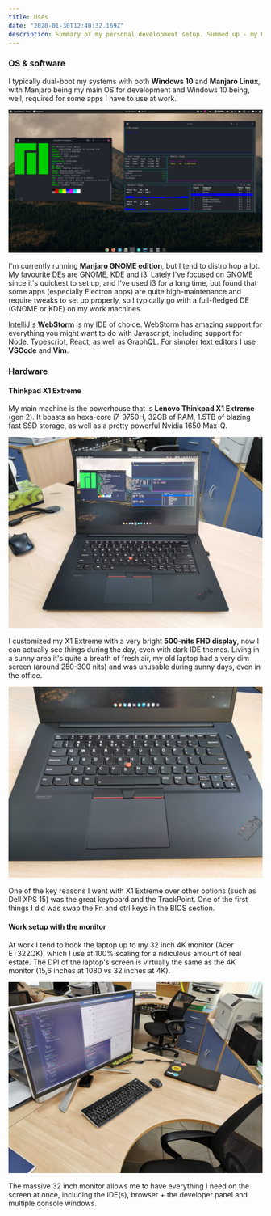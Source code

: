 ```yaml
---
title: Uses
date: "2020-01-30T12:40:32.169Z"
description: Summary of my personal development setup. Summed up - my main development machine is the amazing Lenovo Thinkpad X1 Extreme (gen 2) and my OS of choice is Manjaro Linux.
---
```


### OS & software

I typically dual-boot my systems with both **Windows 10** and **Manjaro Linux**, with Manjaro being my main OS for development and Windows 10 being, well, required for some apps I have to use at work.

![ThinkPad X1 Extreme Manjaro screenshot with system specs (neofetch command output)](./man_screenshot.png)

I'm currently running **Manjaro GNOME edition**, but I tend to distro hop a lot. My favourite DEs are GNOME, KDE and i3. Lately I've focused on GNOME since it's quickest to set up, and I've used i3 for a long time, but found that some apps (especially Electron apps) are quite high-maintenance and require tweaks to set up properly, so I typically go with a full-fledged DE (GNOME or KDE) on my work machines.

[IntelliJ's **WebStorm**](https://www.jetbrains.com/webstorm/) is my IDE of choice. WebStorm has amazing support for everything you might want to do with Javascript, including support for Node, Typescript, React, as well as GraphQL. For simpler text editors I use **VSCode** and **Vim**.

### Hardware

#### Thinkpad X1 Extreme

My main machine is the powerhouse that is **Lenovo Thinkpad X1 Extreme** (gen 2). It boasts an hexa-core i7-9750H, 32GB of RAM, 1.5TB of blazing fast SSD storage, as well as a pretty powerful Nvidia 1650 Max-Q.

![ThinkPad X1 Extreme](./laptop.jpg)

I customized my X1 Extreme with a very bright **500-nits FHD display**, now I can actually see things during the day, even with dark IDE themes. Living in a sunny area it's quite a breath of fresh air, my old laptop had a very dim screen (around 250-300 nits) and was unusable during sunny days, even in the office.

![X1 Extreme Keyboard](./keyboard.jpg)

One of the key reasons I went with X1 Extreme over other options (such as Dell XPS 15) was the great keyboard and the TrackPoint. One of the first things I did was swap the Fn and ctrl keys in the BIOS section.

#### Work setup with the monitor

At work I tend to hook the laptop up to my 32 inch 4K monitor (Acer ET322QK), which I use at 100% scaling for a ridiculous amount of real estate. The DPI of the laptop's screen is virtually the same as the 4K monitor (15,6 inches at 1080 vs 32 inches at 4K).

![Full setup with the monitor](./setup.jpg)

The massive 32 inch monitor allows me to have everything I need on the screen at once, including the IDE(s), browser + the developer panel and multiple console windows.

